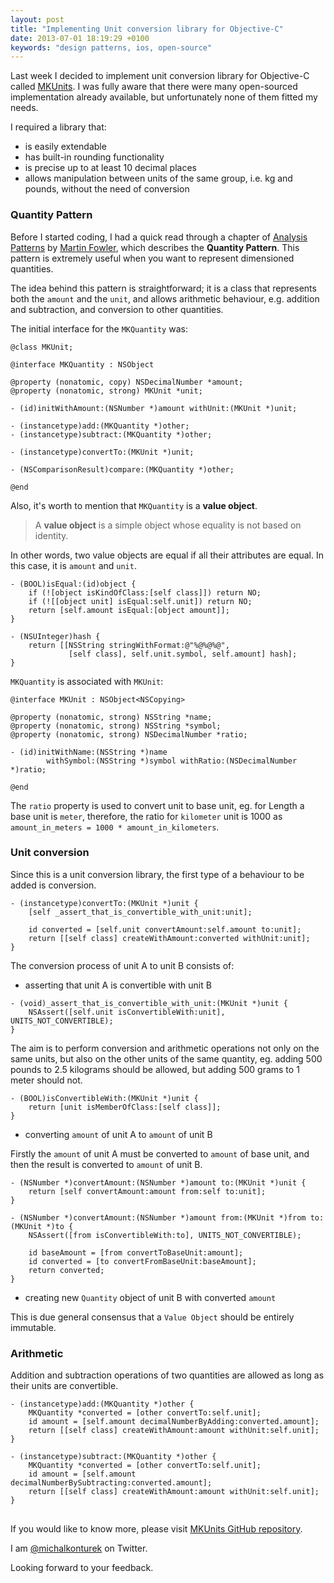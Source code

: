 ```yaml
---
layout: post
title: "Implementing Unit conversion library for Objective-C"
date: 2013-07-01 18:19:29 +0100
keywords: "design patterns, ios, open-source"
---
```


Last week I decided to implement unit conversion library for Objective-C called [MKUnits][MKUnits]. I was fully aware that there were many open-sourced implementation already available, but unfortunately none of them fitted my needs.

[MKUnits]:https://github.com/michalkonturek/MKUnits

I required a library that:

* is easily extendable
* has built-in rounding functionality
* is precise up to at least 10 decimal places
* allows manipulation between units of the same group, i.e. kg and pounds, without the need of conversion


### Quantity Pattern

Before I started coding, I had a quick read through a chapter of [Analysis Patterns][analysis-patterns] by [Martin Fowler][martin-fowler], which describes the **Quantity Pattern**. This pattern is extremely useful when you want to represent dimensioned quantities.

[analysis-patterns]:http://www.amazon.co.uk/Analysis-Patterns-Reusable-Object-Models/dp/0201895420
[martin-fowler]:http://martinfowler.com/

The idea behind this pattern is straightforward; it is a class that represents both the `amount` and the `unit`, and allows arithmetic behaviour, e.g. addition and subtraction, and conversion to other quantities.

The initial interface for the `MKQuantity` was:

```objc
@class MKUnit;

@interface MKQuantity : NSObject

@property (nonatomic, copy) NSDecimalNumber *amount;
@property (nonatomic, strong) MKUnit *unit;

- (id)initWithAmount:(NSNumber *)amount withUnit:(MKUnit *)unit;

- (instancetype)add:(MKQuantity *)other;
- (instancetype)subtract:(MKQuantity *)other;

- (instancetype)convertTo:(MKUnit *)unit;

- (NSComparisonResult)compare:(MKQuantity *)other;

@end
```

Also, it's worth to mention that `MKQuantity` is a **value object**. 

> A **value object** is a simple object whose equality is not based on identity.

In other words, two value objects are equal if all their attributes are equal. In this case, it is `amount` and `unit`.

```objc
- (BOOL)isEqual:(id)object {
    if (![object isKindOfClass:[self class]]) return NO;
    if (![[object unit] isEqual:self.unit]) return NO;
    return [self.amount isEqual:[object amount]];
}

- (NSUInteger)hash {
    return [[NSString stringWithFormat:@"%@%@%@",
             [self class], self.unit.symbol, self.amount] hash];
}
```


`MKQuantity` is associated with `MKUnit`:

```objc
@interface MKUnit : NSObject<NSCopying>

@property (nonatomic, strong) NSString *name;
@property (nonatomic, strong) NSString *symbol;
@property (nonatomic, strong) NSDecimalNumber *ratio;

- (id)initWithName:(NSString *)name
        withSymbol:(NSString *)symbol withRatio:(NSDecimalNumber *)ratio;

@end
```

The `ratio` property is used to convert unit to base unit, eg. for Length a base unit is `meter`, therefore, the ratio for `kilometer` unit is 1000 as `amount_in_meters = 1000 * amount_in_kilometers`.


### Unit conversion

Since this is a unit conversion library, the first type of a behaviour to be added is conversion.


```objc
- (instancetype)convertTo:(MKUnit *)unit {
    [self _assert_that_is_convertible_with_unit:unit];

    id converted = [self.unit convertAmount:self.amount to:unit];
    return [[self class] createWithAmount:converted withUnit:unit];
}
```

The conversion process of unit A to unit B consists of: 

* asserting that unit A is convertible with unit B

```objc
- (void)_assert_that_is_convertible_with_unit:(MKUnit *)unit {
    NSAssert([self.unit isConvertibleWith:unit], UNITS_NOT_CONVERTIBLE);
}
```

The aim is to perform conversion and arithmetic operations not only on the same units, but also on the other units of the same quantity, eg. adding 500 pounds to 2.5 kilograms should be allowed, but adding 500 grams to 1 meter should not.

```objc
- (BOOL)isConvertibleWith:(MKUnit *)unit {
    return [unit isMemberOfClass:[self class]];
}
```

* converting `amount` of unit A to `amount` of unit B

Firstly the `amount` of unit A must be converted to `amount` of base unit, and then the result is converted to `amount` of unit B.

```objc
- (NSNumber *)convertAmount:(NSNumber *)amount to:(MKUnit *)unit {
    return [self convertAmount:amount from:self to:unit];
}

- (NSNumber *)convertAmount:(NSNumber *)amount from:(MKUnit *)from to:(MKUnit *)to {
    NSAssert([from isConvertibleWith:to], UNITS_NOT_CONVERTIBLE);
    
    id baseAmount = [from convertToBaseUnit:amount];
    id converted = [to convertFromBaseUnit:baseAmount];
    return converted;
}
```

* creating new `Quantity` object of unit B with converted `amount`

This is due general consensus that a `Value Object` should be entirely immutable. 


### Arithmetic

Addition and subtraction operations of two quantities are allowed as long as their units are convertible.

```objc
- (instancetype)add:(MKQuantity *)other {
    MKQuantity *converted = [other convertTo:self.unit];
    id amount = [self.amount decimalNumberByAdding:converted.amount];
    return [[self class] createWithAmount:amount withUnit:self.unit];
}

- (instancetype)subtract:(MKQuantity *)other {
    MKQuantity *converted = [other convertTo:self.unit];
    id amount = [self.amount decimalNumberBySubtracting:converted.amount];
    return [[self class] createWithAmount:amount withUnit:self.unit];
}
```

<!-- As this is a unit conversion library, we should only allow multiplication and division by scalar numbers.

```objc

``` -->

## 

If you would like to know more, please visit [MKUnits GitHub repository][MKUnits].

I am [@michalkonturek][twitter] on Twitter. 

Looking forward to your feedback.

[twitter]:http://twitter.com/michalkonturek

